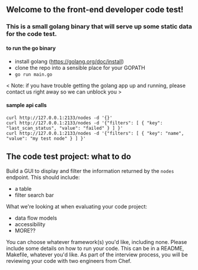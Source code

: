 ## Welcome to the front-end developer code test!

### This is a small golang binary that will serve up some static data for the code test.

#### to run the go binary
* install golang (https://golang.org/doc/install)
* clone the repo into a sensible place for your GOPATH
* `go run main.go`

< Note: if you have trouble getting the golang app up and running, please contact us right away so we can unblock you >

#### sample api calls

```
curl http://127.0.0.1:2133/nodes -d '{}'
curl http://127.0.0.1:2133/nodes -d '{"filters": [ { "key": "last_scan_status", "value": "failed" } ] }'
curl http://127.0.0.1:2133/nodes -d '{"filters": [ { "key": "name", "value": "my test node" } ] }'
```

## The code test project: what to do

Build a GUI to display and filter the information returned by the `nodes` endpoint.
This should include:
* a table
* filter search bar

What we're looking at when evaluating your code project:
* data flow models
* accessibility
* MORE??

You can choose whatever framework(s) you'd like, including none.
Please include some details on how to run your code. This can be in a README, Makefile, whatever you'd like.
As part of the interview process, you will be reviewing your code with two engineers from Chef.

